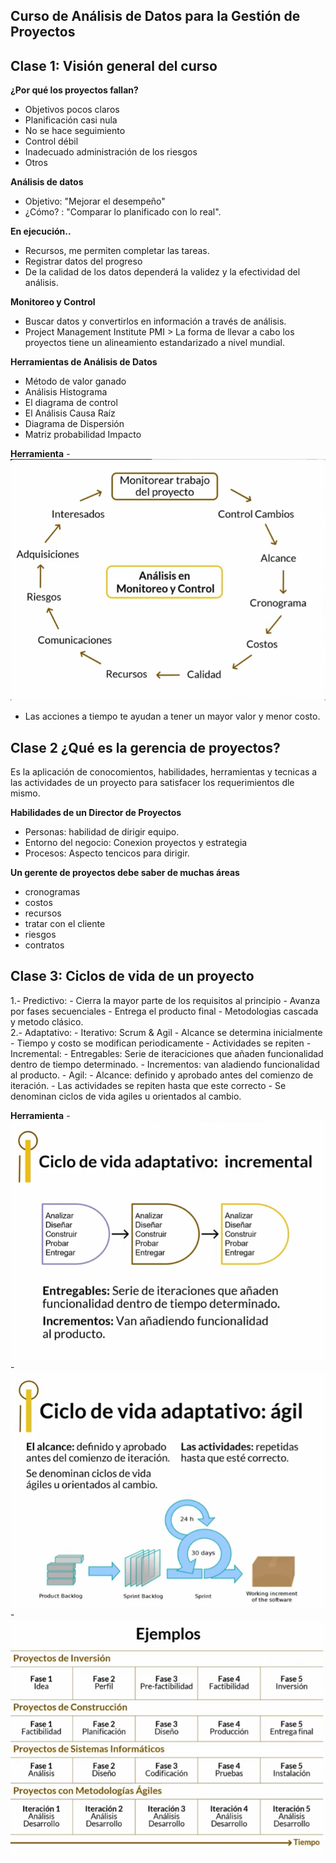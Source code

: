 ## Curso de Análisis de Datos para la Gestión de Proyectos

## Clase 1: Visión general del curso


**¿Por qué los proyectos fallan?**
- Objetivos pocos claros
- Planificación casi nula
- No se hace seguimiento
- Control débil
- Inadecuado administración de los riesgos
- Otros

**Análisis de datos**
- Objetivo: "Mejorar el desempeño"
- ¿Cómo? : "Comparar lo planificado con lo real".

**En ejecución..**
- Recursos, me permiten completar las tareas.
- Registrar datos del progreso
- De la calidad de los datos dependerá la validez y la efectividad del análisis.

**Monitoreo y Control**

- Buscar datos y convertirlos en información a través de análisis.
- Project Management Institute PMI > La forma de llevar a cabo los proyectos tiene un alineamiento estandarizado a nivel mundial.

**Herramientas de Análisis de Datos**
- Método de valor ganado
- Análisis Histograma
- El diagrama de control
- El Análisis Causa Raíz
- Diagrama de Dispersión
- Matriz probabilidad Impacto

**Herramienta**
-![Ciclo de Estudios](../23_CursoAnalisisDatosparaGestionProyectos/info/Screenshot_1.png)
- Las acciones a tiempo te ayudan a tener un mayor valor y menor costo. 

## Clase 2 ¿Qué es la gerencia de proyectos?

Es la aplicación de conocomientos, habilidades, herramientas y tecnicas a las actividades de un proyecto para satisfacer los requerimientos dle mismo. 


**Habilidades de un Director de Proyectos**
- Personas: habilidad de dirigir equipo. 
- Entorno del negocio: Conexion proyectos y estrategia 
- Procesos: Aspecto tencicos para dirigir. 

**Un gerente de proyectos debe saber de muchas áreas** 
- cronogramas
- costos
- recursos
- tratar con el cliente
- riesgos
- contratos 

## Clase 3: Ciclos de vida de un proyecto

1.- Predictivo:
    - Cierra la mayor parte de los requisitos al principio
    - Avanza por fases secuenciales
    - Entrega el producto final
    - Metodologias cascada y metodo clásico.  
2.- Adaptativo:
    - Iterativo: Scrum & Agil 
        - Alcance se determina inicialmente 
        - Tiempo y costo se modifican periodicamente 
        - Actividades se repiten
    - Incremental: 
        - Entregables: Serie de iteraciciones que añaden funcionalidad dentro de tiempo determinado. 
        - Incrementos: van aladiendo funcionalidad al producto. 
    - Agil:
        - Alcance: definido y aprobado antes del comienzo de iteración.
        - Las actividades se repiten hasta que este correcto
        - Se denominan ciclos de vida agiles u orientados al cambio. 





**Herramienta**
-![Ciclo Incremental](../23_CursoAnalisisDatosparaGestionProyectos/info/Screenshot_2.png)
-![Ciclo Incremental](../23_CursoAnalisisDatosparaGestionProyectos/info/Screenshot_3.png)
-![Ciclo Incremental](../23_CursoAnalisisDatosparaGestionProyectos/info/Screenshot_4.png)



